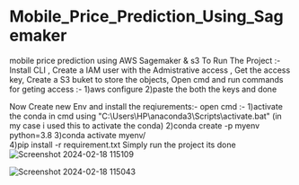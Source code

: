 # Mobile_Price_Prediction_Using_Sagemaker
mobile price prediction using AWS Sagemaker &amp; s3
To Run The Project :-
Install CLI ,
Create a IAM user with the Admistrative access ,
Get the access key,
Create a S3 buket to store the objects,
Open cmd and run commands for geting access :- 
  1)aws configure
  2)paste the both the keys and done 

Now Create new Env and install the reqiurements:-
open cmd :- 
  1)activate the conda in cmd using "C:\Users\HP\anaconda3\Scripts\activate.bat" (in my  case i used this to activate the conda)
  2)conda create -p myenv python=3.8
  3)conda activate myenv/\
  4)pip install -r requirement.txt
Simply run the project its done 
![Screenshot 2024-02-18 115109](https://github.com/RohanPatil214/Mobile_Price_Prediction_Using_Sagemaker/assets/112621171/95834c54-a293-48a6-abd7-ece30cf42c7d)


![Screenshot 2024-02-18 115043](https://github.com/RohanPatil214/Mobile_Price_Prediction_Using_Sagemaker/assets/112621171/c04a2f02-76cd-4fc5-94c7-d5f9e6fa4826)
